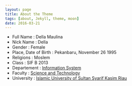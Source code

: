 ```yaml
---
layout: page
title: About the Theme
tags: [about, Jekyll, theme, moon]
date: 2016-03-21
---
```

    


* Full Name             : Della Maulina
* Nick Name             : Della
* Gender                : Female
* Place, Date of Birth  : Pekanbaru, November 26 1995
* Religions             : Moslem
* Class                 : SIF B 2013
* Departement           : [Information System](http://sif.uin-suska.ac.id/)<br>
* Faculty               : [Science and Technology](http://fst.uin-suska.ac.id/)<br>
* University            : [Islamic University of Sultan Syarif Kasim Riau](http://uin-suska.ac.id/)<br>
